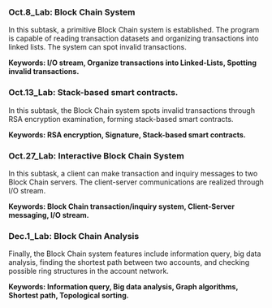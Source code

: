 ### Oct.8_Lab: Block Chain System

In this subtask, a primitive Block Chain system is established. The program is capable of reading transaction datasets and organizing transactions into linked lists. The system can spot invalid transactions.

**Keywords: I/O stream, Organize transactions into Linked-Lists, Spotting invalid transactions.**

### Oct.13_Lab: Stack-based smart contracts.

In this subtask, the Block Chain system spots invalid transactions through RSA encryption examination, forming stack-based smart contracts.

**Keywords: RSA encryption, Signature, Stack-based smart contracts.**

### Oct.27_Lab: Interactive Block Chain System

In this subtask, a client can make transaction and inquiry messages to two Block Chain servers. The client-server communications are realized through I/O stream.

**Keywords: Block Chain transaction/inquiry system, Client-Server messaging, I/O stream.**

### Dec.1_Lab: Block Chain Analysis

Finally, the Block Chain system features include information query, big data analysis, finding the shortest path between two accounts, and checking possible ring structures in the account network.

**Keywords: Information query, Big data analysis, Graph algorithms, Shortest path, Topological sorting.**
